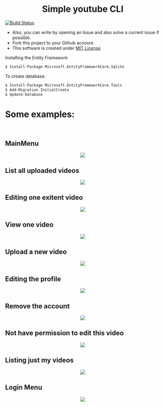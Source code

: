 <h1 align="center"> Simple youtube CLI </h1>

[![Build Status](https://img.shields.io/appveyor/ci/thiagoloureiro/netcore-jwt-integrator-extension/master.svg)]()

- Also, you can write by opening an Issue and also solve a current issue if possible.
- Fork this project to your Github acoount.
- This software is created under [MIT License](https://github.com/MuriloChianfa/Simple-Youtube-CLI/blob/main/LICENSE)

Installing the Entity Framework
```bash
$ Install-Package Microsoft.EntityFrameworkCore.Sqlite
```

To create database: 
```bash
$ Install-Package Microsoft.EntityFrameworkCore.Tools
$ Add-Migration InitialCreate
$ Update-Database
```

# Some examples:

<br />

## MainMenu
<p align="center">
	<img src="https://github.com/MuriloChianfa/Simple-Youtube-CLI/blob/main/Images/Image-10.png">
</p>

## List all uploaded videos
<p align="center">
	<img src="https://github.com/MuriloChianfa/Simple-Youtube-CLI/blob/main/Images/Image-9.png">
</p>

## Editing one exitent video
<p align="center">
	<img src="https://github.com/MuriloChianfa/Simple-Youtube-CLI/blob/main/Images/Image-3.png">
</p>

## View one video
<p align="center">
	<img src="https://github.com/MuriloChianfa/Simple-Youtube-CLI/blob/main/Images/Image-7.png">
</p>

## Upload a new video
<p align="center">
	<img src="https://github.com/MuriloChianfa/Simple-Youtube-CLI/blob/main/Images/Image-8.png">
</p>

## Editing the profile
<p align="center">
	<img src="https://github.com/MuriloChianfa/Simple-Youtube-CLI/blob/main/Images/Image-2.png">
</p>

## Remove the account
<p align="center">
	<img src="https://github.com/MuriloChianfa/Simple-Youtube-CLI/blob/main/Images/Image-5.png">
</p>

## Not have permission to edit this video
<p align="center">
	<img src="https://github.com/MuriloChianfa/Simple-Youtube-CLI/blob/main/Images/Image-4.png">
</p>

## Listing just my videos
<p align="center">
	<img src="https://github.com/MuriloChianfa/Simple-Youtube-CLI/blob/main/Images/Image-6.png">
</p>

## Login Menu
<p align="center">
	<img src="https://github.com/MuriloChianfa/Simple-Youtube-CLI/blob/main/Images/Image-1.png">
</p>
